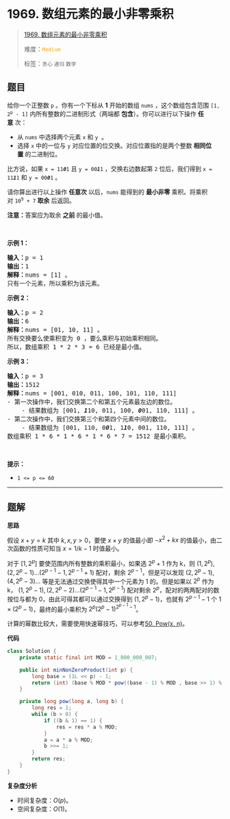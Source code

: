 # 1969. 数组元素的最小非零乘积

> [1969. 数组元素的最小非零乘积](https://leetcode.cn/problems/minimum-non-zero-product-of-the-array-elements/)
>
> 难度：<font color=orange>`Medium`</font>
>
> 标签：`贪心` `递归` `数学`

## 题目

<p>给你一个正整数&nbsp;<code>p</code>&nbsp;。你有一个下标从 <strong>1</strong>&nbsp;开始的数组&nbsp;<code>nums</code>&nbsp;，这个数组包含范围&nbsp;<code>[1, 2<sup>p</sup> - 1]</code>&nbsp;内所有整数的二进制形式（两端都 <strong>包含</strong>）。你可以进行以下操作 <strong>任意</strong>&nbsp;次：</p>

<ul>
	<li>从 <code>nums</code>&nbsp;中选择两个元素&nbsp;<code>x</code>&nbsp;和&nbsp;<code>y</code>&nbsp; 。</li>
	<li>选择 <code>x</code>&nbsp;中的一位与 <code>y</code>&nbsp;对应位置的位交换。对应位置指的是两个整数 <strong>相同位置</strong>&nbsp;的二进制位。</li>
</ul>

<p>比方说，如果&nbsp;<code>x = 11<em><strong>0</strong></em>1</code>&nbsp;且&nbsp;<code>y = 00<em><strong>1</strong></em>1</code>&nbsp;，交换右边数起第 <code>2</code>&nbsp;位后，我们得到&nbsp;<code>x = 11<em><strong>1</strong></em>1</code> 和&nbsp;<code>y = 00<em><strong>0</strong></em>1</code>&nbsp;。</p>

<p>请你算出进行以上操作 <strong>任意次</strong>&nbsp;以后，<code>nums</code>&nbsp;能得到的 <strong>最小非零</strong>&nbsp;乘积。将乘积对<em>&nbsp;</em><code>10<sup>9</sup> + 7</code>&nbsp;<strong>取余</strong> 后返回。</p>

<p><strong>注意：</strong>答案应为取余 <strong>之前</strong>&nbsp;的最小值。</p>

<p>&nbsp;</p>

<p><strong>示例 1：</strong></p>

<pre>
<b>输入：</b>p = 1
<b>输出：</b>1
<b>解释：</b>nums = [1] 。
只有一个元素，所以乘积为该元素。
</pre>

<p><strong>示例 2：</strong></p>

<pre>
<b>输入：</b>p = 2
<b>输出：</b>6
<b>解释：</b>nums = [01, 10, 11] 。
所有交换要么使乘积变为 0 ，要么乘积与初始乘积相同。
所以，数组乘积 1 * 2 * 3 = 6 已经是最小值。
</pre>

<p><strong>示例 3：</strong></p>

<pre>
<b>输入：</b>p = 3
<b>输出：</b>1512
<b>解释：</b>nums = [001, 010, 011, 100, 101, 110, 111]
- 第一次操作中，我们交换第二个和第五个元素最左边的数位。
    - 结果数组为 [001, <em><strong>1</strong></em>10, 011, 100, <em><strong>0</strong></em>01, 110, 111] 。
- 第二次操作中，我们交换第三个和第四个元素中间的数位。
    - 结果数组为 [001, 110, 0<em><strong>0</strong></em>1, 1<em><strong>1</strong></em>0, 001, 110, 111] 。
数组乘积 1 * 6 * 1 * 6 * 1 * 6 * 7 = 1512 是最小乘积。
</pre>

<p>&nbsp;</p>

<p><strong>提示：</strong></p>

<ul>
	<li><code>1 &lt;= p &lt;= 60</code></li>
</ul>


--------------------

## 题解

**思路**

假设 $x + y = k$ 其中 $k,x,y > 0$，要使 $x \times y$ 的值最小即 $-x^2 + kx$ 的值最小，由二次函数的性质可知当 $x=1 / k - 1$​ 时值最小。

对于 $[1, 2^p]$ 要使范围内所有整数的乘积最小，如果选 $2^p + 1$ 作为 k，则 $(1, 2^p), (2, 2^p -1) ... (2^{p-1}-1, 2^{p-1}+1)$ 配对，剩余 $2^{p-1}$，但是可以发现 $(2, 2^p -1), (4, 2^p -3)...$ 等是无法通过交换使得其中一个元素为 1 的。但是如果以  $2^p$ 作为 k， $(1, 2^p-1), (2, 2^p-2) ... (2^{p-1}-1, 2^{p-1})$ 配对剩余 $2^p$，配对的两两配对的数按位与都为 0，由此可得其都可以通过交换得到 $(1, 2^p -1)$，也就有 $2^{p-1}-1$ 个 $1 \times (2^p-1)$，最终的最小乘积为 $2^p(2^p-1)^{2^{p-1}-1}$。

计算的幂数比较大，需要使用快速幂技巧，可以参考[50. Pow(x, n)](https://leetcode.cn/problems/powx-n/)。

**代码**

```java
class Solution {
    private static final int MOD = 1_000_000_007;

    public int minNonZeroProduct(int p) {
        long base = (1L << p) - 1;
        return (int) (base % MOD * pow((base - 1) % MOD , base >> 1) % MOD);
    }

    private long pow(long a, long b) {
        long res = 1;
        while (b > 0) {
            if ((b & 1) == 1) {
                res = res * a % MOD;
            }
            a = a * a % MOD;
            b >>= 1;
        }
        return res;
    }
}
```

**复杂度分析**

- 时间复杂度：$O(p)$。
- 空间复杂度：$O(1)$。
